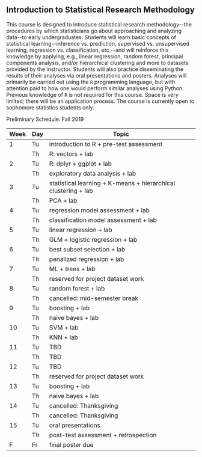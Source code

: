 
Introduction to Statistical Research Methodology
---

This course is designed to introduce statistical research methodology--the procedures by which statisticians go about approaching and analyzing data--to early undergraduates. Students will learn basic concepts of statistical learning--inference vs. prediction, supervised vs. unsupervised learning, regression vs. classification, etc.--and will reinforce this knowledge by applying, e.g., linear regression, random forest, principal components analysis, and/or hierarchical clustering and more to datasets provided by the instructor. Students will also practice disseminating the results of their analyses via oral presentations and posters. Analyses will primarily be carried out using the `R` programming language, but with attention paid to how one would perform similar analyses using Python. Previous knowledge of `R` is not required for this course. Space is very limited; there will be an application process. The course is currently open to sophomore statistics students only.

Preliminary Schedule: Fall 2019

| Week | Day | Topic |
| ---- | --- | ----- |
| 1    | Tu  | introduction to R + pre-test assessment |
|      | Th  | R: vectors + lab |
| 2    | Tu  | R: dplyr + ggplot + lab |
|      | Th  | exploratory data analysis + lab |
| 3    | Tu  | statistical learning + K-means + hierarchical clustering + lab |
|      | Th  | PCA + lab |
| 4    | Tu  | regression model assessment + lab |
|      | Th  | classification model assessment + lab |
| 5    | Tu  | linear regression + lab |
|      | Th  | GLM + logistic regression + lab |
| 6    | Tu  | best subset selection + lab |
|      | Th  | penalized regression + lab |
| 7    | Tu  | ML + trees + lab |
|      | Th  | reserved for project dataset work |
| 8    | Tu  | random forest + lab |
|      | Th  | cancelled: mid-semester break |
| 9    | Tu  | boosting + lab |
|      | Th  | naive bayes + lab |
| 10   | Tu  | SVM + lab |
|      | Th  | KNN + lab |
| 11   | Tu  | TBD |
|      | Th  | TBD |
| 12   | Tu  | TBD |
|      | Th  | reserved for project dataset work |
| 13   | Tu  | boosting + lab |
|      | Th  | naive bayes + lab |
| 14   | Tu  | cancelled: Thanksgiving |
|      | Th  | cancelled: Thanksgiving |
| 15   | Tu  | oral presentations |
|      | Th  | post-test assessment + retrospection |
| F    | Fr  | final poster due |

